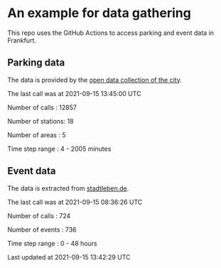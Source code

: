 # An example for data gathering

This repo uses the GitHub Actions to access parking and event data in Frankfurt.

## Parking data
The data is provided by the [open data collection of the city](https://www.offenedaten.frankfurt.de/).

The last call was at 2021-09-15 13:45:00 UTC

Number of calls   : 12857

Number of stations:    18

Number of areas   :     5

Time step range   :     4 -  2005 minutes


## Event data
The data is extracted from [stadtleben.de](https://stadtleben.de/frankfurt/).

The last call was at 2021-09-15 08:36:26 UTC

Number of calls   : 724

Number of events  : 736

Time step range   :   0 -  48 hours


Last updated at 2021-09-15 13:42:29 UTC
